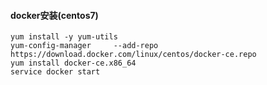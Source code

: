 #### docker安装(centos7)
``` 
yum install -y yum-utils
yum-config-manager     --add-repo     https://download.docker.com/linux/centos/docker-ce.repo
yum install docker-ce.x86_64
service docker start
``` 
